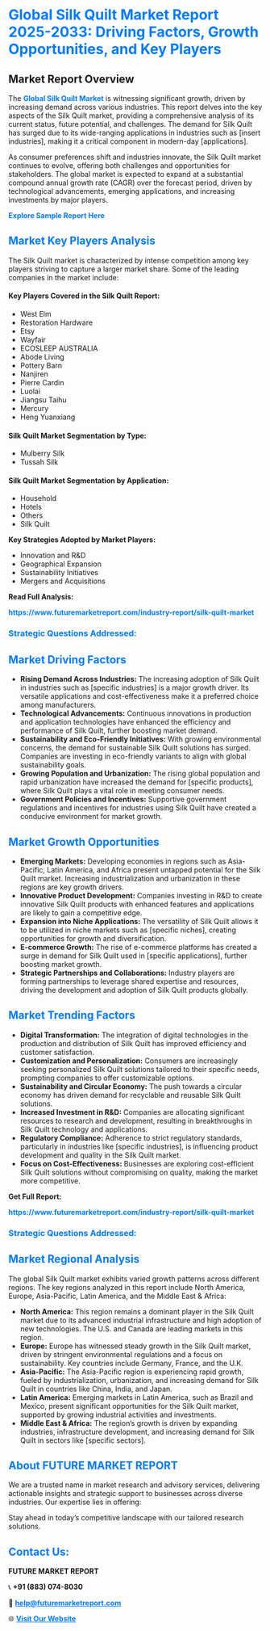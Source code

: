 <h1 style="color: #007BFF;">Global Silk Quilt Market Report 2025-2033: Driving Factors, Growth Opportunities, and Key Players</h1>

<section id="overview">
<h2>Market Report Overview</h2>
<p>The <a href="https://www.futuremarketreport.com/industry-report/silk-quilt-market" style="color: #007BFF; text-decoration: none;"><strong>Global Silk Quilt Market</strong></a> is witnessing significant growth, driven by increasing demand across various industries. This report delves into the key aspects of the Silk Quilt market, providing a comprehensive analysis of its current status, future potential, and challenges. The demand for Silk Quilt has surged due to its wide-ranging applications in industries such as [insert industries], making it a critical component in modern-day [applications].</p>
<p>As consumer preferences shift and industries innovate, the Silk Quilt market continues to evolve, offering both challenges and opportunities for stakeholders. The global market is expected to expand at a substantial compound annual growth rate (CAGR) over the forecast period, driven by technological advancements, emerging applications, and increasing investments by major players.</p>
</section>

<section id="overview">
<p><a href="https://www.futuremarketreport.com/request-sample/reportId=111407" style="color: #007BFF; text-decoration: none;"><strong>Explore Sample Report Here</strong></a></p>
</section>

<section id="key-players">
<h2 style="color: #007BFF;">Market Key Players Analysis</h2>
<p>The Silk Quilt market is characterized by intense competition among key players striving to capture a larger market share. Some of the leading companies in the market include:</p>
<h4>Key Players Covered in the Silk Quilt Report:</h4>
<ul><li>West Elm</li><li>Restoration Hardware</li><li>Etsy</li><li>Wayfair</li><li>ECOSLEEP AUSTRALIA</li><li>Abode Living</li><li>Pottery Barn</li><li>Nanjiren</li><li>Pierre Cardin</li><li>Luolai</li><li>Jiangsu Taihu</li><li>Mercury</li><li>Heng Yuanxiang</li></ul>
<h4>Silk Quilt Market Segmentation by Type:</h4>
<ul><li>Mulberry Silk</li><li>Tussah Silk</li></ul>

<h4>Silk Quilt Market Segmentation by Application:</h4>
<ul><li>Household</li><li>Hotels</li><li>Others</li><li>Silk Quilt</li></ul>
<p><strong>Key Strategies Adopted by Market Players:</strong></p>
<ul>
<li>Innovation and R&D</li>
<li>Geographical Expansion</li>
<li>Sustainability Initiatives</li>
<li>Mergers and Acquisitions</li>
</ul>
</section>

<section>
<p><strong>Read Full Analysis: </strong></p><a href="https://www.futuremarketreport.com/industry-report/silk-quilt-market" style="color: #007BFF; text-decoration: none;"><strong>https://www.futuremarketreport.com/industry-report/silk-quilt-market</strong></a>
<h3 style="color: #007BFF;">Strategic Questions Addressed:</h3>
</section>

<section id="driving-factors">
<h2 style="color: #007BFF;">Market Driving Factors</h2>
<ul>
<li><strong>Rising Demand Across Industries:</strong> The increasing adoption of Silk Quilt in industries such as [specific industries] is a major growth driver. Its versatile applications and cost-effectiveness make it a preferred choice among manufacturers.</li>
<li><strong>Technological Advancements:</strong> Continuous innovations in production and application technologies have enhanced the efficiency and performance of Silk Quilt, further boosting market demand.</li>
<li><strong>Sustainability and Eco-Friendly Initiatives:</strong> With growing environmental concerns, the demand for sustainable Silk Quilt solutions has surged. Companies are investing in eco-friendly variants to align with global sustainability goals.</li>
<li><strong>Growing Population and Urbanization:</strong> The rising global population and rapid urbanization have increased the demand for [specific products], where Silk Quilt plays a vital role in meeting consumer needs.</li>
<li><strong>Government Policies and Incentives:</strong> Supportive government regulations and incentives for industries using Silk Quilt have created a conducive environment for market growth.</li>
</ul>
</section>

<section id="growth-opportunities">
<h2 style="color: #007BFF;">Market Growth Opportunities</h2>
<ul>
<li><strong>Emerging Markets:</strong> Developing economies in regions such as Asia-Pacific, Latin America, and Africa present untapped potential for the Silk Quilt market. Increasing industrialization and urbanization in these regions are key growth drivers.</li>
<li><strong>Innovative Product Development:</strong> Companies investing in R&D to create innovative Silk Quilt products with enhanced features and applications are likely to gain a competitive edge.</li>
<li><strong>Expansion into Niche Applications:</strong> The versatility of Silk Quilt allows it to be utilized in niche markets such as [specific niches], creating opportunities for growth and diversification.</li>
<li><strong>E-commerce Growth:</strong> The rise of e-commerce platforms has created a surge in demand for Silk Quilt used in [specific applications], further boosting market growth.</li>
<li><strong>Strategic Partnerships and Collaborations:</strong> Industry players are forming partnerships to leverage shared expertise and resources, driving the development and adoption of Silk Quilt products globally.</li>
</ul>
</section>

<section id="trending-factors">
<h2 style="color: #007BFF;">Market Trending Factors</h2>
<ul>
<li><strong>Digital Transformation:</strong> The integration of digital technologies in the production and distribution of Silk Quilt has improved efficiency and customer satisfaction.</li>
<li><strong>Customization and Personalization:</strong> Consumers are increasingly seeking personalized Silk Quilt solutions tailored to their specific needs, prompting companies to offer customizable options.</li>
<li><strong>Sustainability and Circular Economy:</strong> The push towards a circular economy has driven demand for recyclable and reusable Silk Quilt solutions.</li>
<li><strong>Increased Investment in R&D:</strong> Companies are allocating significant resources to research and development, resulting in breakthroughs in Silk Quilt technology and applications.</li>
<li><strong>Regulatory Compliance:</strong> Adherence to strict regulatory standards, particularly in industries like [specific industries], is influencing product development and quality in the Silk Quilt market.</li>
<li><strong>Focus on Cost-Effectiveness:</strong> Businesses are exploring cost-efficient Silk Quilt solutions without compromising on quality, making the market more competitive.</li>
</ul>
</section>

<section>
<p><strong>Get Full Report: </strong></p><a href="https://www.futuremarketreport.com/industry-report/silk-quilt-market" style="color: #007BFF; text-decoration: none;"><strong>https://www.futuremarketreport.com/industry-report/silk-quilt-market</strong></a>
<h3 style="color: #007BFF;">Strategic Questions Addressed:</h3>
</section>


<section id="regional-analysis">
<h2 style="color: #007BFF;">Market Regional Analysis</h2>
<p>The global Silk Quilt market exhibits varied growth patterns across different regions. The key regions analyzed in this report include North America, Europe, Asia-Pacific, Latin America, and the Middle East & Africa:</p>
<ul>
<li><strong>North America:</strong> This region remains a dominant player in the Silk Quilt market due to its advanced industrial infrastructure and high adoption of new technologies. The U.S. and Canada are leading markets in this region.</li>
<li><strong>Europe:</strong> Europe has witnessed steady growth in the Silk Quilt market, driven by stringent environmental regulations and a focus on sustainability. Key countries include Germany, France, and the U.K.</li>
<li><strong>Asia-Pacific:</strong> The Asia-Pacific region is experiencing rapid growth, fueled by industrialization, urbanization, and increasing demand for Silk Quilt in countries like China, India, and Japan.</li>
<li><strong>Latin America:</strong> Emerging markets in Latin America, such as Brazil and Mexico, present significant opportunities for the Silk Quilt market, supported by growing industrial activities and investments.</li>
<li><strong>Middle East & Africa:</strong> The region’s growth is driven by expanding industries, infrastructure development, and increasing demand for Silk Quilt in sectors like [specific sectors].</li>
</ul>
</section>

<footer>
<h2 style="color: #007BFF;">About FUTURE MARKET REPORT</h2>
<p>We are a trusted name in market research and advisory services, delivering actionable insights and strategic support to businesses across diverse industries. Our expertise lies in offering:</p>

<p>Stay ahead in today’s competitive landscape with our tailored research solutions.</p>

<h2 style="color: #007BFF;">Contact Us:</h2>
<p><strong>FUTURE MARKET REPORT</strong></p>
<p>📞 <strong>+91 (883) 074-8030</strong></p>
<p>📧 <strong><a href="mailto:help@futuremarketreport.com" style="color: #007BFF;">help@futuremarketreport.com</a></strong></p>
<p>🌐 <strong><a href="https://www.futuremarketreport.com/" style="color: #007BFF;">Visit Our Website</a></strong></p>
</footer>